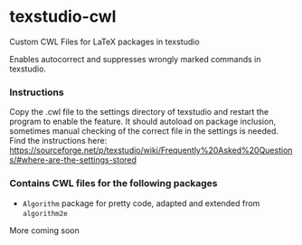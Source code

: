 # texstudio-cwl
Custom CWL Files for LaTeX packages in texstudio

Enables autocorrect and suppresses wrongly marked commands in texstudio. 

### Instructions
Copy the .cwl file to the settings directory of texstudio and restart the program to enable the feature. It should autoload on package inclusion, sometimes manual checking of the correct file in the settings is needed. Find the instructions here: https://sourceforge.net/p/texstudio/wiki/Frequently%20Asked%20Questions/#where-are-the-settings-stored


### Contains CWL files for the following packages
-  `Algorithm` package for pretty code, adapted and extended from `algorithm2e`


More coming soon
